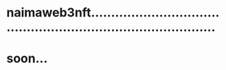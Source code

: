 # naimaweb3nft....................................................................................
# soon...
